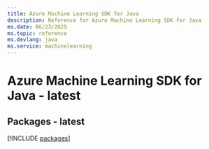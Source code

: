 ```yaml
---
title: Azure Machine Learning SDK for Java
description: Reference for Azure Machine Learning SDK for Java
ms.date: 06/23/2025
ms.topic: reference
ms.devlang: java
ms.service: machinelearning
---
```

# Azure Machine Learning SDK for Java - latest
## Packages - latest
[!INCLUDE [packages](machine-learning-index.md)]